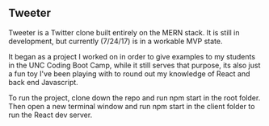 ## Tweeter

Tweeter is a Twitter clone built entirely on the MERN stack. It is still in development, but currently (7/24/17) is in a workable MVP state.

It began as a project I worked on in order to give examples to my students in the UNC Coding Boot Camp, while it still serves that purpose, its also just a fun toy I've been playing with to round out my knowledge of React and back end Javascript.

To run the project, clone down the repo and run npm start in the root folder. Then open a new terminal window and run npm start in the client folder to run the React dev server.
